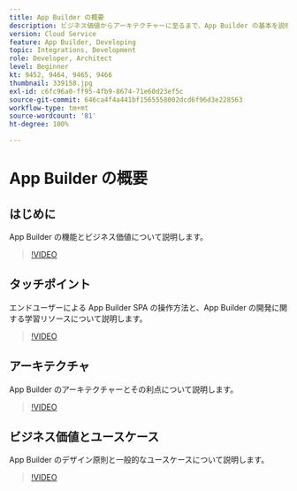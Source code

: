 ```yaml
---
title: App Builder の概要
description: ビジネス価値からアーキテクチャーに至るまで、App Builder の基本を説明します。
version: Cloud Service
feature: App Builder, Developing
topic: Integrations, Development
role: Developer, Architect
level: Beginner
kt: 9452, 9464, 9465, 9466
thumbnail: 339158.jpg
exl-id: c6fc96a0-ff95-4fb9-8674-71e60d23ef5c
source-git-commit: 646ca4f4a441bf1565558002dcd6f96d3e228563
workflow-type: tm+mt
source-wordcount: '81'
ht-degree: 100%

---
```


# App Builder の概要

## はじめに

App Builder の機能とビジネス価値について説明します。

>[!VIDEO](https://video.tv.adobe.com/v/339158/?quality=12&learn=on)

## タッチポイント

エンドユーザーによる App Builder SPA の操作方法と、App Builder の開発に関する学習リソースについて説明します。

>[!VIDEO](https://video.tv.adobe.com/v/339159/?quality=12&learn=on)

## アーキテクチャ

App Builder のアーキテクチャーとその利点について説明します。

>[!VIDEO](https://video.tv.adobe.com/v/339160/?quality=12&learn=on)

## ビジネス価値とユースケース

App Builder のデザイン原則と一般的なユースケースについて説明します。

>[!VIDEO](https://video.tv.adobe.com/v/339161/?quality=12&learn=on)
